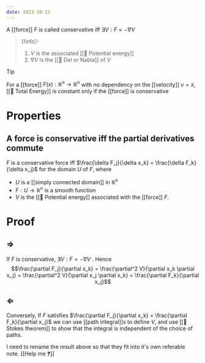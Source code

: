 ```yaml
---
date: 2023-10-12
---
```

A [[force]] $F$ is called conservative iff $\exists V: F = - \nabla V$

>[!info]-
> 1. $V$ is the associated [[📘 Potential energy]]
> 2. $\nabla V$ is the [[📘 Del or Nabla]] of $V$

>[!tip]
> For a [[force]] $F(x) : \mathbb{R}^n \rightarrow \mathbb{R}^n$ with no dependency on the [[velocity]] $v = \dot x$, [[📘 Total Energy]] is constant only if the [[force]] is conservative

# Properties

## A force is conservative iff the partial derivatives commute

$F$ is a conservative force iff $\frac{\delta F_j}{\delta x_k} = \frac{\delta F_k}{\delta x_j}$ for the domain $U$ of $F$, where
- $U$ is a [[simply connected domain]] in $\mathbb{R}^n$ 
- $F: U \rightarrow \mathbb{R}^n$ is a smooth function
- $V$ is the [[📘 Potential energy]] associated with the [[force]] $F$.

# Proof
## $\Rightarrow$
If $F$ is conservative, $\exists V : F = -\nabla V$ . Hence $$\frac{\partial F_j}{\partial x_k} = \frac{\partial^2 V}{\partial x_k \partial x_j} = \frac{\partial^2 V}{\partial x_j \partial x_k} = \frac{\partial F_k}{\partial x_j}$$
## $\Leftarrow$
Conversely, If $F$ satisfies $\frac{\partial F_j}{\partial x_k} = \frac{\partial F_k}{\partial x_j}$ we can use [[path integral]]s to define $V$, and use [[📗 Stokes theorem]] to show that the integral is independent of the choice of paths.

I need to rename the result above so that they fit into it's own referable note. [[Help me ❓]]